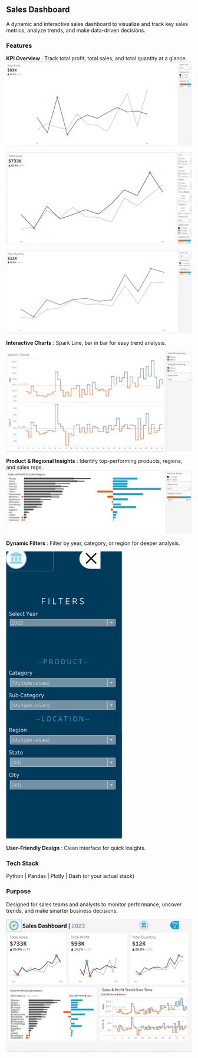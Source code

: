 ## Sales Dashboard

A dynamic and interactive sales dashboard to visualize and track key sales metrics, analyze trends, and make data-driven decisions.

### Features

**KPI Overview** : Track total profit, total sales, and total quantity at a glance.
![KPI Profit](images/KPI%20Profit.png)

![KPI Sales](images/KPI%20Sales.png)

![KPI Quantity](images/KPI%20Quant.png)

**Interactive Charts** : Spark Line, bar in bar for easy trend analysis.

![Trend over time](images/Trend%20Time.png)


**Product & Regional Insights** : Identify top-performing products, regions, and sales reps.
![Subcategory](images/Subcategory.png)

**Dynamic Filters** : Filter by year, category, or region for deeper analysis.

![Fitler](images/Filters.png)

**User-Friendly Design** : Clean interface for quick insights.

### Tech Stack

Python | Pandas | Plotly | Dash (or your actual stack)

### Purpose

Designed for sales teams and analysts to monitor performance, uncover trends, and make smarter business decisions.


![Sales Dashboard](images/Sales%20Dashboard.png)